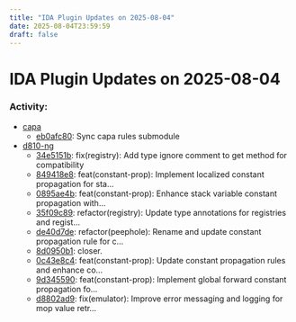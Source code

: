 ```yaml
---
title: "IDA Plugin Updates on 2025-08-04"
date: 2025-08-04T23:59:59
draft: false
---
```


# IDA Plugin Updates on 2025-08-04

### Activity:
  - [capa](https://github.com/mandiant/capa)
    - [eb0afc80](https://github.com/mandiant/capa/commit/eb0afc806e3a83b6299f15b9c98f717298006bd0): Sync capa rules submodule
  - [d810-ng](https://github.com/w00tzenheimer/d810-ng)
    - [34e5151b](https://github.com/w00tzenheimer/d810-ng/commit/34e5151b83bc4a5ea05d4ac42e600f034ecb708a): fix(registry): Add type ignore comment to get method for compatibility
    - [849418e8](https://github.com/w00tzenheimer/d810-ng/commit/849418e828fc3ed2589ee3bcb6fede9a6450af73): feat(constant-prop): Implement localized constant propagation for sta…
    - [0895ae4b](https://github.com/w00tzenheimer/d810-ng/commit/0895ae4b1626ed3d30c72228b5c577eddccc5ed5): feat(constant-prop): Enhance stack variable constant propagation with…
    - [35f09c89](https://github.com/w00tzenheimer/d810-ng/commit/35f09c89bc19541e4fa5a93cdec82439e1ffeb08): refactor(registry): Update type annotations for registries and regist…
    - [de40d7de](https://github.com/w00tzenheimer/d810-ng/commit/de40d7de14323ae8b428e0e07c13ba1ced59a166): refactor(peephole): Rename and update constant propagation rule for c…
    - [8d0950b1](https://github.com/w00tzenheimer/d810-ng/commit/8d0950b105adaff8a7e8356c0d0599154d96305a): closer.
    - [0c43e8c4](https://github.com/w00tzenheimer/d810-ng/commit/0c43e8c42629da1236eb1c6198dc06e8049d954b): feat(constant-prop): Update constant propagation rules and enhance co…
    - [9d345590](https://github.com/w00tzenheimer/d810-ng/commit/9d34559069ec2644855da414fd2abbdfc8a65b90): feat(constant-prop): Implement global forward constant propagation fo…
    - [d8802ad9](https://github.com/w00tzenheimer/d810-ng/commit/d8802ad985a10223dace39fbd54e2493544fb988): fix(emulator): Improve error messaging and logging for mop value retr…

<style>
/* wider content, default is 36em, which is a better text reading width */
nav.container,
main.container {
  max-width: 42em;
}

</style>